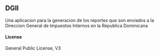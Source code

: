 ## DGII

Una aplicacion para la generacion de los reportes que son enviados a la Direccion General de Impuestos Internos en la Republica Dominicana

#### License

General Public License, V3

